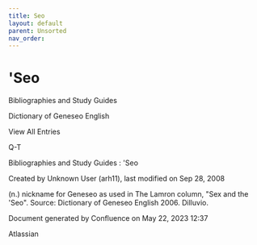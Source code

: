 ```yaml
---
title: Seo
layout: default
parent: Unsorted
nav_order:
---
```


# 'Seo

Bibliographies and Study Guides

Dictionary of Geneseo English

View All Entries

Q-T

Bibliographies and Study Guides : 'Seo

Created by  Unknown User (arh11), last modified on Sep 28, 2008

(n.) nickname for Geneseo as used in The Lamron column, &quot;Sex and the 'Seo&quot;. Source: Dictionary of Geneseo English 2006. Dilluvio.

Document generated by Confluence on May 22, 2023 12:37

Atlassian
